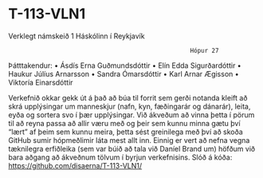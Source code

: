 # T-113-VLN1
Verklegt námskeið 1
Háskólinn í Reykjavík

                                                       Hópur 27

Þátttakendur:
  •	Ásdís Erna Guðmundsdóttir
  •	Elín Edda Sigurðardóttir
  •	Haukur Júlíus Arnarsson
  •	Sandra Ómarsdóttir
  •	Karl Arnar Ægisson
  •	Viktoría Einarsdóttir

Verkefnið okkar gekk út á það að búa til forrit sem gerði notanda kleift að skrá upplýsingar um manneskjur (nafn, kyn, fæðingarár og dánarár), leita, eyða og sortera svo í þær upplýsingar. 
Við ákveðum að vinna þetta í pörum til að reyna passa að allir væru með og þeir sem kunnu minna gætu því “lært” af þeim sem kunnu meira, 
þetta sést greinilega með því að skoða GitHub sumir hópmeðlimir láta mest allt inn. 
Einnig er vert að nefna vegna tæknilegra erfiðleika (sem var búið að tala við Daníel Brand um) höfðum við bara aðgang að ákveðnum tölvum í byrjun verkefnisins.
Slóð á kóða: https://github.com/disaerna/T-113-VLN1/

